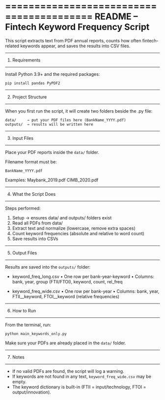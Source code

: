 =========================================
README – Fintech Keyword Frequency Script
=========================================

This script extracts text from PDF annual reports, counts how often fintech-related keywords appear, 
and saves the results into CSV files.

-----------------------------------------
1. Requirements
-----------------------------------------
Install Python 3.9+ and the required packages:

    pip install pandas PyPDF2

-----------------------------------------
2. Project Structure
-----------------------------------------
When you first run the script, it will create two folders beside the .py file:

    data/     → put your PDF files here (BankName_YYYY.pdf)
    outputs/  → results will be written here

-----------------------------------------
3. Input Files
-----------------------------------------
Place your PDF reports inside the `data/` folder.

Filename format must be:

    BankName_YYYY.pdf

Examples:
    Maybank_2019.pdf
    CIMB_2020.pdf

-----------------------------------------
4. What the Script Does
-----------------------------------------
Steps performed:
1. Setup → ensures data/ and outputs/ folders exist
2. Read all PDFs from data/
3. Extract text and normalize (lowercase, remove extra spaces)
4. Count keyword frequencies (absolute and relative to word count)
5. Save results into CSVs

-----------------------------------------
5. Output Files
-----------------------------------------
Results are saved into the `outputs/` folder:

- keyword_freq_long.csv
    • One row per bank-year-keyword
    • Columns: bank, year, group (FTII/FTOI), keyword, count, rel_freq

- keyword_freq_wide.csv
    • One row per bank-year
    • Columns: bank, year, FTII__keyword, FTOI__keyword (relative frequencies)

-----------------------------------------
6. How to Run
-----------------------------------------
From the terminal, run:

    python main_keywords_only.py

Make sure your PDFs are already placed in the `data/` folder.

-----------------------------------------
7. Notes
-----------------------------------------
- If no valid PDFs are found, the script will log a warning.
- If keywords are not found in any text, `keyword_freq_wide.csv` may be empty.
- The keyword dictionary is built-in (FTII = input/technology, FTOI = output/innovation).
